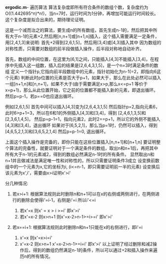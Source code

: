 **ergodic.m**- 遍历算法
算法复杂度即所有符合条件的数组个数，复杂度约为O((1.442695^n)*n!)，当n=7时，运行时间为1分钟，再增加可能运行时间较长。这个复杂度是拟合出来的，期待理论证明。

这是一个减而治之的算法，要生成n的所有数组，首先生成n-1的，然后把其中所有大于n-1的元素+2,然后用[n,n+1]或[n+1,n]插入，这个插入需要满足一定条件，用[2,4,1,3]来说明:
首先+2得到[2,6,1,5]，然后用[3,4]或[4,3]插入其中
因为数组的对称性质，只需要对数组的前半段做插入操作，后半段对称地自动补齐。

首先，数组的中间位置，在这里为[6,1]之间，只能插入[4,3]不能插入[3,4]，在程序中先插入这一组数，插入后的结果是[2,6,4,3,1,5]，是一个n=3时满足条件的数组
定义一个指针p,它指向前半段数组中的元素，指针初始化为n-1(=2，即指向6这个元素)
判断此时p位置的元素是否大于p+1，如果大于，那么在此处必然可以插入一组[n+1,n]和[n,n+1]，如果不大于(由于需要满足x>p,那么x<=p+1 等价于x=p+1)，那么从此位置开始，它之前的位置都不能插入新的元素，即退出循环。
然后p=p-1，若p==0也应退出循环。

例如[2,6,1,5]
首先中间可以插入[4,3]变为[2,6,4,3,1,5]
然后指针p=2,指向元素6，此时6>p+1=3，所以在6和1的外侧插入[4,3]和[3,4]，得到
[2,4,6,1,3,5]和[2,3,6,1,4,5]，
然后p=p-1=1，指向元素2，此时2==p+1，所以它的外侧不能插入[4,3]和[3,4]，退出循环
如果对于[6,5,2,1]，那么当p=1时，仍然可以插入，得到[4,6,5,2,1,3]和[3,6,5,2,1,4]
然后p=p-1=0, 退出循环。

上面这个插入操作是完备的，即你只能在这些位置插入[n,n+1]和[n+1,n]
要证明整个算法的完备性，就要证明对于一个满足条件的数组，取出n和n+1后，再把其中所有大于n-1的元素减2，得到的数组必然满足n-1时的所有条件。
显然取出n和n+1并且做减法是满足唯一性和对称性的，所以只需要证明条件3成立
设变换前数组中的一个元素为x,它的坐标为i, (i<=n-1，即只需要证明前一半的元素)
设变换后该元素为x',i'，需要由x>i证明x'>i'

分几种情况:
1. 若x>i+1:
   根据算法规则此时删除n和n+1可以在x的右侧或两侧进行，在两侧进行的删除会使得i'=i-1，右侧是i'=i
   所以i'<=i
   1. 若x'=x 
        则x' = x > i  >=i' 即x'>i'
   2. 若x'=x-2
        则x>n+1
        则x'=x-2>n-1>=i>=i' 即x'>i' 

2. 若x==i+1:
   根据算法规则此时删除n和n+1只能在x的右侧进行，即i'=i
   1. x'=x
        则x'=x>i=i'
   2. x'=x-2
        则x>n+1
        x'=x-2>n-1>=i=i' 即x'>i'
以上证明了经过删除和减2操作后，得到的数组仍然满足n-1的条件，所以可以通过+2和插入操作来遍历n的所有情况。